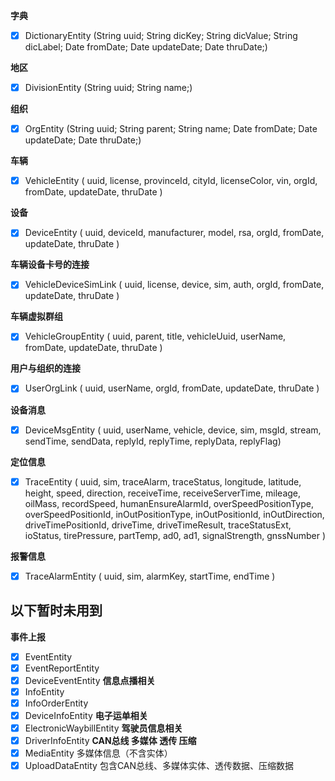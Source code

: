 
**字典**

- [x] DictionaryEntity (String uuid; String dicKey; String dicValue; String dicLabel; Date fromDate; Date updateDate; Date thruDate;)
    

**地区**

- [x] DivisionEntity (String uuid; String name;)

**组织**

- [x] OrgEntity (String uuid; String parent; String name; Date fromDate; Date updateDate; Date thruDate;)

**车辆**

- [x] VehicleEntity ( uuid, license, provinceId, cityId, licenseColor, vin, orgId, fromDate, updateDate, thruDate )

**设备**

- [x] DeviceEntity ( uuid, deviceId, manufacturer, model, rsa, orgId, fromDate, updateDate, thruDate )

**车辆设备卡号的连接**

- [x] VehicleDeviceSimLink ( uuid, license, device, sim, auth, orgId, fromDate, updateDate, thruDate )

**车辆虚拟群组**

- [x] VehicleGroupEntity ( uuid, parent, title, vehicleUuid, userName, fromDate, updateDate, thruDate )

**用户与组织的连接**

- [x] UserOrgLink ( uuid, userName, orgId, fromDate, updateDate, thruDate )

**设备消息**

- [x] DeviceMsgEntity ( uuid, userName, vehicle, device, sim, msgId, stream, sendTime, sendData, replyId, replyTime, replyData, replyFlag)

**定位信息**

- [x] TraceEntity ( uuid, sim, traceAlarm, traceStatus, longitude, latitude, height, speed, direction, receiveTime, 
                    receiveServerTime, mileage, oilMass, recordSpeed, humanEnsureAlarmId, overSpeedPositionType, 
                    overSpeedPositionId, inOutPositionType, inOutPositionId, inOutDirection, driveTimePositionId,
                    driveTime, driveTimeResult, traceStatusExt, ioStatus, tirePressure, partTemp, ad0, ad1,
                    signalStrength, gnssNumber )

**报警信息**

- [x] TraceAlarmEntity ( uuid, sim, alarmKey, startTime, endTime )

## 以下暂时未用到

**事件上报**
- [x] EventEntity
- [x] EventReportEntity
- [x] DeviceEventEntity
**信息点播相关**
- [x] InfoEntity
- [x] InfoOrderEntity
- [x] DeviceInfoEntity
**电子运单相关**
- [x] ElectronicWaybillEntity
**驾驶员信息相关**
- [x] DriverInfoEntity
**CAN总线 多媒体 透传 压缩**
- [x] MediaEntity 多媒体信息（不含实体）
- [x] UploadDataEntity 包含CAN总线、多媒体实体、透传数据、压缩数据

